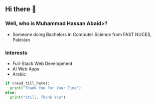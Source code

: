 ## Hi there 👋

### Well, who is Muhammad Hassan Abaid>?
* Someone doing Bachelors in Computer Science from FAST NUCES, Pakistan

### Interests
* Full-Stack Web Development
* AI Web Apps
* Arabic

```py
if (read_till_here):
  print("Thank You For Your Time")
else:
  print("Still, Thank You")
```
